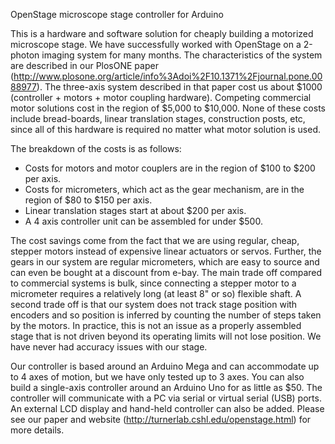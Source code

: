 
OpenStage microscope stage controller for Arduino


This is a hardware and software solution for cheaply building a motorized microscope stage. We have successfully worked with OpenStage on a 2-photon imaging system for many months. The characteristics of the system are described in our PlosONE paper (http://www.plosone.org/article/info%3Adoi%2F10.1371%2Fjournal.pone.0088977). The three-axis system described in that paper cost us about $1000 (controller + motors + motor coupling hardware). Competing commercial motor solutions cost in the region of $5,000 to $10,000. None of these costs include bread-boards, linear translation stages, construction posts, etc, since all of this hardware is required no matter what motor solution is used. 

The breakdown of the costs is as follows:
* Costs for motors and motor couplers are in the region of $100 to $200 per axis. 
* Costs for micrometers, which act as the gear mechanism, are in the region of $80 to $150 per axis. 
* Linear translation stages start at about $200 per axis. 
* A 4 axis controller unit can be assembled for under $500. 


The cost savings come from the fact that we are using regular, cheap, stepper motors instead of expensive linear actuators or servos. Further, the gears in our system are regular micrometers, which are easy to source and can even be bought at a discount from e-bay. The main trade off compared to commercial systems is bulk, since connecting a stepper motor to a micrometer requires a relatively long (at least 8" or so) flexible shaft. A second trade off is that our system does not track stage position with encoders and so position is inferred by counting the number of steps taken by the motors. In practice, this is not an issue as a properly assembled stage that is not driven beyond its operating limits will not lose position. We have never had accuracy issues with our stage. 


Our controller is based around an Arduino Mega and can accommodate up to 4 axes of motion, but we have only tested up to 3 axes. You can also build a single-axis controller around an Arduino Uno for as little as $50. The controller will communicate with a PC via serial or virtual serial (USB) ports. An external LCD display and hand-held controller can also be added. Please see our paper and website (http://turnerlab.cshl.edu/openstage.html) for more details.
